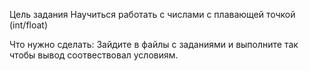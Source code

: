 Цель задания
Научиться работать с числами с плавающей точкой (int/float)

Что нужно сделать:
Зайдите в файлы с заданиями и выполните так чтобы вывод соотвествовал условиям.
